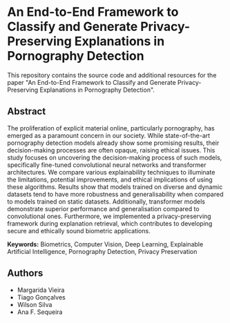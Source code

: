 # An End-to-End Framework to Classify and Generate Privacy-Preserving Explanations in Pornography Detection

This repository contains the source code and additional resources for the paper "An End-to-End Framework to Classify and Generate Privacy-Preserving Explanations in Pornography Detection".

## Abstract

The proliferation of explicit material online, particularly pornography, has emerged as a paramount concern in our society. While state-of-the-art pornography detection models already show some promising results, their decision-making processes are often opaque, raising ethical issues. This study focuses on uncovering the decision-making process of such models, specifically fine-tuned convolutional neural networks and transformer architectures. We compare various explainability techniques to illuminate the limitations, potential improvements, and ethical implications of using these algorithms. Results show that models trained on diverse and dynamic datasets tend to have more robustness and generalisability when compared to models trained on static datasets. Additionally, transformer models demonstrate superior performance and generalisation compared to convolutional ones. Furthermore, we implemented a privacy-preserving framework during explanation retrieval, which contributes to developing secure and ethically sound biometric applications.

**Keywords:** Biometrics, Computer Vision, Deep Learning, Explainable Artificial Intelligence, Pornography Detection, Privacy Preservation

## Authors

- Margarida Vieira
- Tiago Gonçalves
- Wilson Silva
- Ana F. Sequeira
